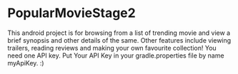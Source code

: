# PopularMovieStage2

This android project is for browsing from a list of trending movie and view a brief synopsis and other details of the same.
Other features include viewing trailers, reading reviews and making your own favourite collection!
You need one API key. Put Your API Key in your gradle.properties file by name myApiKey. :) 
